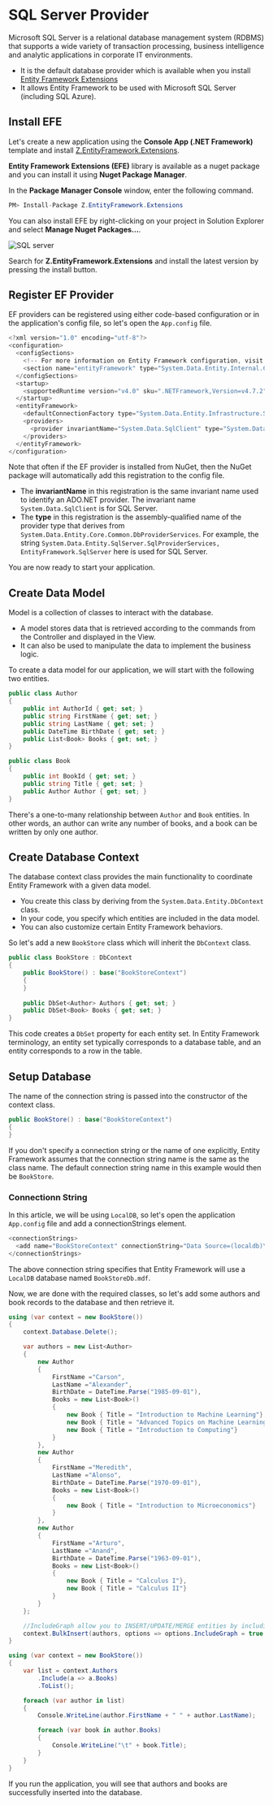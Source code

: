 # SQL Server Provider

Microsoft SQL Server is a relational database management system (RDBMS) that supports a wide variety of transaction processing, business intelligence and analytic applications in corporate IT environments.

 - It is the default database provider which is available when you install [Entity Framework Extensions](https://entityframework-extensions.net/download)
 - It allows Entity Framework to be used with Microsoft SQL Server (including SQL Azure).

## Install EFE

Let's create a new application using the **Console App (.NET Framework)** template and install [Z.EntityFramework.Extensions](https://www.nuget.org/packages/Z.EntityFramework.Extensions/). 

**Entity Framework Extensions (EFE)** library is available as a nuget package and you can install it using **Nuget Package Manager**.

In the **Package Manager Console** window, enter the following command.

```csharp
PM> Install-Package Z.EntityFramework.Extensions
```

You can also install EFE by right-clicking on your project in Solution Explorer and select **Manage Nuget Packages...**. 

<img src="https://raw.githubusercontent.com/zzzprojects/EntityFramework-Extensions/master/docs2/images/sql-server-1.png" alt="SQL server">

Search for **Z.EntityFramework.Extensions** and install the latest version by pressing the install button. 

## Register EF Provider

EF providers can be registered using either code-based configuration or in the application's config file, so let's open the `App.config` file.

```csharp
<?xml version="1.0" encoding="utf-8"?>
<configuration>
  <configSections>
    <!-- For more information on Entity Framework configuration, visit http://go.microsoft.com/fwlink/?LinkID=237468 -->
    <section name="entityFramework" type="System.Data.Entity.Internal.ConfigFile.EntityFrameworkSection, EntityFramework, Version=6.0.0.0, Culture=neutral, PublicKeyToken=b77a5c561934e089" requirePermission="false" />
  </configSections>
  <startup>
    <supportedRuntime version="v4.0" sku=".NETFramework,Version=v4.7.2" />
  </startup>
  <entityFramework>
    <defaultConnectionFactory type="System.Data.Entity.Infrastructure.SqlConnectionFactory, EntityFramework" />
    <providers>
      <provider invariantName="System.Data.SqlClient" type="System.Data.Entity.SqlServer.SqlProviderServices, EntityFramework.SqlServer" />
    </providers>
  </entityFramework>
</configuration>
```

Note that often if the EF provider is installed from NuGet, then the NuGet package will automatically add this registration to the config file.

 - The **invariantName** in this registration is the same invariant name used to identify an ADO.NET provider. The invariant name `System.Data.SqlClient`  is for SQL Server.
 - The **type** in this registration is the assembly-qualified name of the provider type that derives from `System.Data.Entity.Core.Common.DbProviderServices`. For example, the string `System.Data.Entity.SqlServer.SqlProviderServices, EntityFramework.SqlServer` here is used for SQL Server. 

 You are now ready to start your application.
 
 ## Create Data Model
 
 Model is a collection of classes to interact with the database.

 - A model stores data that is retrieved according to the commands from the Controller and displayed in the View.
 - It can also be used to manipulate the data to implement the business logic.

To create a data model for our application, we will start with the following two entities.

```csharp
public class Author
{
    public int AuthorId { get; set; }
    public string FirstName { get; set; }
    public string LastName { get; set; }
    public DateTime BirthDate { get; set; }
    public List<Book> Books { get; set; }
}

public class Book
{
    public int BookId { get; set; }
    public string Title { get; set; }
    public Author Author { get; set; }
}

```

There's a one-to-many relationship between `Author` and `Book` entities. In other words, an author can write any number of books, and a book can be written by only one author.

## Create Database Context

The database context class provides the main functionality to coordinate Entity Framework with a given data model. 

 - You create this class by deriving from the `System.Data.Entity.DbContext` class. 
 - In your code, you specify which entities are included in the data model. 
 - You can also customize certain Entity Framework behaviors. 

So let's add a new `BookStore` class which will inherit the `DbContext` class.

```csharp
public class BookStore : DbContext
{
    public BookStore() : base("BookStoreContext")
    {
    }
        
    public DbSet<Author> Authors { get; set; }
    public DbSet<Book> Books { get; set; }
}
```

This code creates a `DbSet` property for each entity set. In Entity Framework terminology, an entity set typically corresponds to a database table, and an entity corresponds to a row in the table.

## Setup Database

The name of the connection string is passed into the constructor of the context class.

```csharp
public BookStore() : base("BookStoreContext")
{
}
```

If you don't specify a connection string or the name of one explicitly, Entity Framework assumes that the connection string name is the same as the class name. The default connection string name in this example would then be `BookStore`.

### Connectionn String

In this article, we will be using `LocalDB`, so let's open the application `App.config` file and add a connectionStrings element.

```csharp
<connectionStrings>
  <add name="BookStoreContext" connectionString="Data Source=(localdb)\ProjectsV13;Initial Catalog=BookStoreDb;Integrated Security=True;" providerName="System.Data.SqlClient"/>
</connectionStrings>
```

The above connection string specifies that Entity Framework will use a `LocalDB` database named `BookStoreDb.mdf`. 

Now, we are done with the required classes, so let's add some authors and book records to the database and then retrieve it.

```csharp
using (var context = new BookStore())
{
    context.Database.Delete();

    var authors = new List<Author>
    {
        new Author
        {
            FirstName ="Carson",
            LastName ="Alexander",
            BirthDate = DateTime.Parse("1985-09-01"),
            Books = new List<Book>()
            {
                new Book { Title = "Introduction to Machine Learning"},
                new Book { Title = "Advanced Topics on Machine Learning"},
                new Book { Title = "Introduction to Computing"}
            }
        },
        new Author
        {
            FirstName ="Meredith",
            LastName ="Alonso",
            BirthDate = DateTime.Parse("1970-09-01"),
            Books = new List<Book>()
            {
                new Book { Title = "Introduction to Microeconomics"}
            }
        },
        new Author
        {
            FirstName ="Arturo",
            LastName ="Anand",
            BirthDate = DateTime.Parse("1963-09-01"),
            Books = new List<Book>()
            {
                new Book { Title = "Calculus I"},
                new Book { Title = "Calculus II"}
            }
        }
    };

    //IncludeGraph allow you to INSERT/UPDATE/MERGE entities by including the child entities graph.
    context.BulkInsert(authors, options => options.IncludeGraph = true );
}

using (var context = new BookStore())
{
    var list = context.Authors
        .Include(a => a.Books)
        .ToList();

    foreach (var author in list)
    {
        Console.WriteLine(author.FirstName + " " + author.LastName);

        foreach (var book in author.Books)
        {
            Console.WriteLine("\t" + book.Title);
        }
    }
}
```

If you run the application, you will see that authors and books are successfully inserted into the database.
